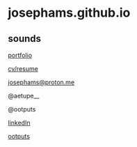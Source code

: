 # josephams.github.io

## sounds

[portfolio](https://josephams.github.io/portfolio)

[cv/resume]([https://josephams.github.io/portfolio](https://github.com/josephams/josephams.github.io/blob/main/CV_JosephSergi.pdf))

josephams@proton.me

@aetupe__

@ootputs

[linkedIn](https://www.linkedin.com/in/joseph-sergi-6b3a22212/)

[ootputs](https://ootputs.bandcamp.com/releases) 


